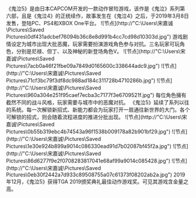 《鬼泣5》是由日本CAPCOM开发的一款动作冒险游戏，该作是《鬼泣》系列第六部，且是《鬼泣4》的正统续作，故事发生在《鬼泣4》之后，于2019年3月8日发售，登陆PC、PS4和XBOX One平台。
![节点](http://"C:\Users\宋嘉诚\Pictures\Saved Pictures\0df431adcbef76094b36c8e8d991b4cc7cd98d10303d.jpg")
游戏剧情设定为城市出现大批恶魔，玩家需要扮演游戏角色参与对抗。三名玩家可玩角色，分别是尼禄、但丁、以及神秘的新登场角色V。
![节点](http://"C:\Users\宋嘉诚\Pictures\Saved Pictures\7acb0a46f21fbe09a7849d0165600c338644adc9.jpg")
![节点](http://"C:\Users\宋嘉诚\Pictures\Saved Pictures\71cf3bc79f3df8dc988ad184c311728b4710286b.jpg")
![节点](http://"C:\Users\宋嘉诚\Pictures\Saved Pictures\960a304e251f95caef7ecba3c7177f3e6709521f.jpg")
每位角色擁有截然不同的战斗风格，玩家需要与城市中的恶魔对抗。
《鬼泣5》延续了系列以往的系统。每一次解锁新招式、新能力都会为玩家打开一扇通往新世界的大门。各个可解锁的招式，则会随着流程进度的推进分批出现。
![节点](http://"C:\Users\宋嘉诚\Pictures\Saved Pictures\0b55b319ebc4b74543a96f1538b009178a82b901bf29.jpg")
![节点](http://"C:\Users\宋嘉诚\Pictures\Saved Pictures\1e30e924b899a9014c086330ead91d7b02087bf45f2a.jpg")
![节点](http://"C:\Users\宋嘉诚\Pictures\Saved Pictures\86d6277f9e2f0708283817041e68af99a9014c085428.jpg")
![节点](http://"C:\Users\宋嘉诚\Pictures\Saved Pictures\0eb30f2442a7d933c89508755a07c61373f08202ab2a.jpg")
2019年12月，《鬼泣5》获得TGA 2019颁奖典礼最佳动作游戏奖。可见其游戏含金量之高。